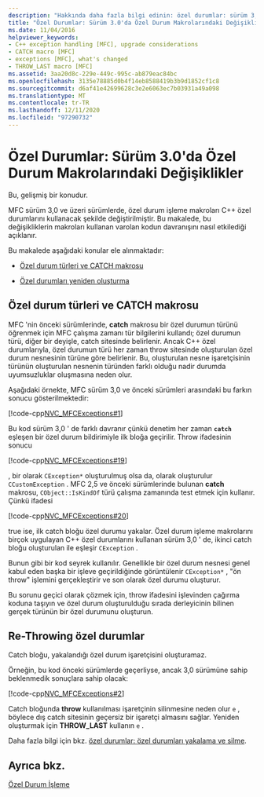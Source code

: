 ```yaml
---
description: "Hakkında daha fazla bilgi edinin: özel durumlar: sürüm 3,0 ' de özel durum makrolarındaki"
title: "Özel Durumlar: Sürüm 3.0'da Özel Durum Makrolarındaki Değişiklikler"
ms.date: 11/04/2016
helpviewer_keywords:
- C++ exception handling [MFC], upgrade considerations
- CATCH macro [MFC]
- exceptions [MFC], what's changed
- THROW_LAST macro [MFC]
ms.assetid: 3aa20d8c-229e-449c-995c-ab879eac84bc
ms.openlocfilehash: 3135e78885d0b4f14eb8588419b3b9d1852cf1c8
ms.sourcegitcommit: d6af41e42699628c3e2e6063ec7b03931a49a098
ms.translationtype: MT
ms.contentlocale: tr-TR
ms.lasthandoff: 12/11/2020
ms.locfileid: "97290732"
---
```

# <a name="exceptions-changes-to-exception-macros-in-version-30"></a>Özel Durumlar: Sürüm 3.0'da Özel Durum Makrolarındaki Değişiklikler

Bu, gelişmiş bir konudur.

MFC sürüm 3,0 ve üzeri sürümlerde, özel durum işleme makroları C++ özel durumlarını kullanacak şekilde değiştirilmiştir. Bu makalede, bu değişikliklerin makroları kullanan varolan kodun davranışını nasıl etkilediği açıklanır.

Bu makalede aşağıdaki konular ele alınmaktadır:

- [Özel durum türleri ve CATCH makrosu](#_core_exception_types_and_the_catch_macro)

- [Özel durumları yeniden oluşturma](#_core_re.2d.throwing_exceptions)

## <a name="exception-types-and-the-catch-macro"></a><a name="_core_exception_types_and_the_catch_macro"></a> Özel durum türleri ve CATCH makrosu

MFC 'nin önceki sürümlerinde, **catch** makrosu bir özel durumun türünü öğrenmek için MFC çalışma zamanı tür bilgilerini kullandı; özel durumun türü, diğer bir deyişle, catch sitesinde belirlenir. Ancak C++ özel durumlarıyla, özel durumun türü her zaman throw sitesinde oluşturulan özel durum nesnesinin türüne göre belirlenir. Bu, oluşturulan nesne işaretçisinin türünün oluşturulan nesnenin türünden farklı olduğu nadir durumda uyumsuzluklar oluşmasına neden olur.

Aşağıdaki örnekte, MFC sürüm 3,0 ve önceki sürümleri arasındaki bu farkın sonucu gösterilmektedir:

[!code-cpp[NVC_MFCExceptions#1](codesnippet/cpp/exceptions-changes-to-exception-macros-in-version-3-0_1.cpp)]

Bu kod sürüm 3,0 ' de farklı davranır çünkü denetim her zaman **`catch`** eşleşen bir özel durum bildirimiyle ilk bloğa geçirilir. Throw ifadesinin sonucu

[!code-cpp[NVC_MFCExceptions#19](codesnippet/cpp/exceptions-changes-to-exception-macros-in-version-3-0_2.cpp)]

, bir olarak `CException*` oluşturulmuş olsa da, olarak oluşturulur `CCustomException` . MFC 2,5 ve önceki sürümlerinde bulunan **catch** makrosu, `CObject::IsKindOf` türü çalışma zamanında test etmek için kullanır. Çünkü ifadesi

[!code-cpp[NVC_MFCExceptions#20](codesnippet/cpp/exceptions-changes-to-exception-macros-in-version-3-0_3.cpp)]

true ise, ilk catch bloğu özel durumu yakalar. Özel durum işleme makrolarını birçok uygulayan C++ özel durumlarını kullanan sürüm 3,0 ' de, ikinci catch bloğu oluşturulan ile eşleşir `CException` .

Bunun gibi bir kod seyrek kullanılır. Genellikle bir özel durum nesnesi genel kabul eden başka bir işleve geçirildiğinde görüntülenir `CException*` , "ön throw" işlemini gerçekleştirir ve son olarak özel durumu oluşturur.

Bu sorunu geçici olarak çözmek için, throw ifadesini işlevinden çağırma koduna taşıyın ve özel durum oluşturulduğu sırada derleyicinin bilinen gerçek türünün bir özel durumunu oluşturun.

## <a name="re-throwing-exceptions"></a><a name="_core_re.2d.throwing_exceptions"></a> Re-Throwing özel durumlar

Catch bloğu, yakalandığı özel durum işaretçisini oluşturamaz.

Örneğin, bu kod önceki sürümlerde geçerliyse, ancak 3,0 sürümüne sahip beklenmedik sonuçlara sahip olacak:

[!code-cpp[NVC_MFCExceptions#2](codesnippet/cpp/exceptions-changes-to-exception-macros-in-version-3-0_4.cpp)]

Catch bloğunda **throw** kullanılması işaretçinin silinmesine neden olur `e` , böylece dış catch sitesinin geçersiz bir işaretçi almasını sağlar. Yeniden oluşturmak için **THROW_LAST** kullanın `e` .

Daha fazla bilgi için bkz. [özel durumlar: özel durumları yakalama ve silme](exceptions-catching-and-deleting-exceptions.md).

## <a name="see-also"></a>Ayrıca bkz.

[Özel Durum İşleme](exception-handling-in-mfc.md)
